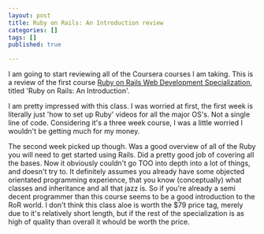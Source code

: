 ```yaml
---
layout: post
title: Ruby on Rails: An Introduction review
categories: []
tags: []
published: true

---
```


I am going to start reviewing all of the Coursera courses I am taking. This is a review of the first course <a href="https://www.coursera.org/specializations/full-stack" target="_blank">Ruby on Rails Web Development Specialization</a>, titled 'Ruby on Rails: An Introduction'. 

I am pretty impressed with this class. I was worried at first, the first week is literally just 'how to set up Ruby' videos for all the major OS's. Not a single line of code. Considering it's a three week course, I was a little worried I wouldn't be getting much for my money.

The second week picked up though. Was a good overview of all of the Ruby you will need to get started using Rails. Did a pretty good job of covering all the bases. Now it obviously couldn't go TOO into depth into a lot of things, and doesn't try to. It definitely assumes you already have some objected orientated programming experience, that you know (conceptually) what classes and inheritance and all that jazz is. So if you're already a semi decent programmer than this course seems to be a good introduction to the RoR world. I don't think this class aloe is worth the $79 price tag, merely due to it's relatively short length, but if the rest of the specialization is as high of quality than overall it whould be worth the price.
